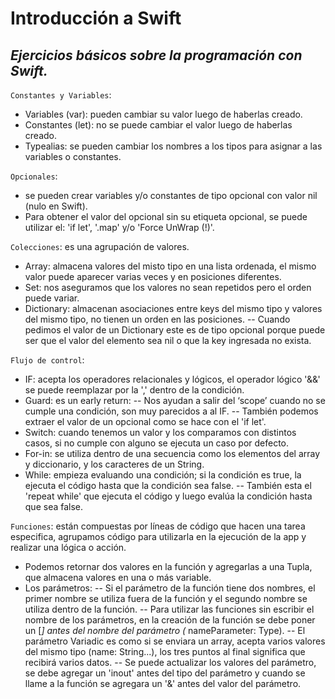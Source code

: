 # Introducción a Swift
## _Ejercicios básicos sobre la programación con Swift._

`Constantes y Variables`: 
- Variables (var): pueden cambiar su valor luego de haberlas creado.
- Constantes (let): no se puede cambiar  el valor luego de haberlas creado.
- Typealias: se pueden cambiar los nombres a los tipos para asignar a las variables o constantes.

`Opcionales`:
- se pueden crear variables y/o constantes de tipo opcional con valor nil (nulo en Swift).
- Para obtener el valor del opcional sin su etiqueta opcional, se puede utilizar el: 'if let', '.map' y/o 'Force UnWrap (!)'.

`Colecciones`: es una agrupación de valores.
- Array: almacena valores del misto tipo en una lista ordenada, el mismo valor puede aparecer varias veces y en posiciones diferentes.
- Set: nos aseguramos que los valores no sean repetidos pero el orden puede variar.
- Dictionary: almacenan asociaciones entre keys del mismo tipo y valores del mismo tipo, no tienen un orden en las posiciones.
-- Cuando pedimos el valor de un Dictionary este es de tipo opcional porque puede ser que el valor del elemento sea nil o que la key ingresada no exista.

`Flujo de control`:
- IF: acepta los operadores relacionales y lógicos, el operador lógico '&&' se puede reemplazar por la ',' dentro de la condición.
- Guard: es un early return:
-- Nos ayudan a salir del ‘scope’ cuando no se cumple una condición, son muy parecidos a al IF.
-- También podemos extraer el valor de un opcional como se hace con el 'if let'.
- Switch: cuando tenemos un valor y los comparamos con distintos casos, si no cumple con alguno se ejecuta un caso por defecto.
- For-in: se utiliza dentro de una secuencia como los elementos del array y diccionario, y los caracteres de un String.
- While: empieza evaluando una condición; si la condición es true, la ejecuta el código hasta que la condición sea false.
-- También esta el 'repeat while' que ejecuta el código y luego evalúa la condición hasta que sea false.

`Funciones`: están compuestas por líneas de código que hacen una tarea especifica, agrupamos código para utilizarla en la ejecución de la app y realizar una lógica o acción.
- Podemos retornar dos valores en la función y agregarlas a una Tupla, que almacena valores en una o más variable.
- Los parámetros:
-- Si el parámetro de la función tiene dos nombres, el primer nombre se utiliza fuera de la función y el segundo nombre se utiliza dentro de la función.
-- Para utilizar las funciones sin escribir el nombre de los parámetros, en la creación de la función se debe poner un [_] antes del nombre del parámetro (_ nameParameter: Type).
-- El parámetro Variadic es como si se enviara un array, acepta varios valores del mismo tipo (name: String...), los tres puntos al final significa que recibirá varios datos.
-- Se puede actualizar los valores del parámetro, se debe agregar un 'inout' antes del tipo del parámetro y cuando se llame a la función se agregara un '&' antes del valor del parámetro.
